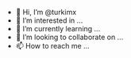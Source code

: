 - 👋 Hi, I’m @turkimx
- 👀 I’m interested in ...
- 🌱 I’m currently learning ...
- 💞️ I’m looking to collaborate on ...
- 📫 How to reach me ...

<!---
turkimx/turkimx is a ✨ special ✨ repository because its `README.md` (this file) appears on your GitHub profile.
You can click the Preview link to take a look at your changes.
--->
